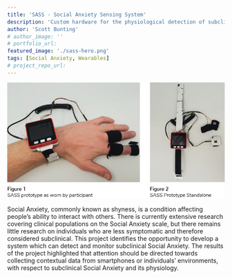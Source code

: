 ```yaml
---
title: 'SASS - Social Anxiety Sensing System'
description: 'Custom hardware for the physiological detection of subclinical Social Anxiety.'
author: 'Scott Bunting'
# author_image: ''
# portfolio_url:
featured_image: './sass-hero.png'
tags: [Social Anxiety, Wearables]
# project_repo_url: 
---
```


![](./sass-im2.png)

Social Anxiety, commonly known as shyness, is a condition affecting people’s ability to interact with others. There is currently extensive research covering clinical populations on the Social Anxiety scale, but there remains little research on individuals who are less symptomatic and therefore considered subclinical. This project identifies the opportunity to develop a system which can detect and monitor subclinical Social Anxiety. The results of the project highlighted that attention should be directed towards collecting contextual data from smartphones or individuals’ environments, with respect to subclinical Social Anxiety and its physiology.
